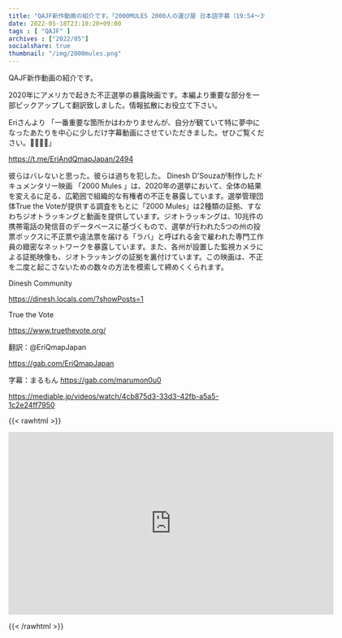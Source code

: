 ```yaml
---
title: "QAJF新作動画の紹介です。「2000MULES 2000人の運び屋 日本語字幕（19:54〜39:00）」"
date: 2022-05-18T23:10:20+09:00
tags : [ "QAJF" ]
archives : ["2022/05"]
socialshare: true
thumbnail: "/img/2000mules.png"
---
```



QAJF新作動画の紹介です。

2020年にアメリカで起きた不正選挙の暴露映画です。本編より重要な部分を一部ピックアップして翻訳致しました。情報拡散にお役立て下さい。

Eriさんより
「一番重要な箇所かはわかりませんが、自分が観ていて特に夢中になったあたりを中心に少しだけ字幕動画にさせていただきました。ぜひご覧ください。🙏🏼🥰🍿」

https://t.me/EriAndQmapJapan/2494

彼らはバレないと思った。彼らは過ちを犯した。
Dinesh D'Souzaが制作したドキュメンタリー映画 「2000 Mules 」は、2020年の選挙において、全体の結果を変えるに足る、広範囲で組織的な有権者の不正を暴露しています。選挙管理団体True the Voteが提供する調査をもとに「2000 Mules」は2種類の証拠、すなわちジオトラッキングと動画を提供しています。ジオトラッキングは、10兆件の携帯電話の発信音のデータベースに基づくもので、選挙が行われた5つの州の投票ボックスに不正票や違法票を届ける「ラバ」と呼ばれる金で雇われた専門工作員の緻密なネットワークを暴露しています。また、各州が設置した監視カメラによる証拠映像も、ジオトラッキングの証拠を裏付けています。この映画は、不正を二度と起こさないための数々の方法を模索して締めくくられます。

Dinesh Community

https://dinesh.locals.com/?showPosts=1

True the Vote

https://www.truethevote.org/

翻訳：@EriQmapJapan

https://gab.com/EriQmapJapan

字幕：まるもん
https://gab.com/marumon0u0


https://mediable.jp/videos/watch/4cb875d3-33d3-42fb-a5a5-1c2e24ff7950


{{< rawhtml >}}

<iframe width="640" height="360" scrolling="no" frameborder="0" style="border: none;" src="https://mediable.jp/videos/watch/4cb875d3-33d3-42fb-a5a5-1c2e24ff7950"></iframe>

{{< /rawhtml >}}

